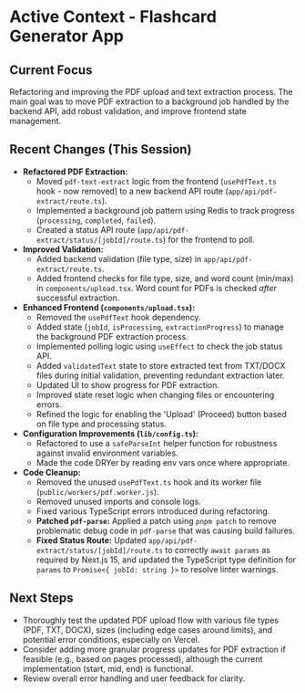 # Active Context - Flashcard Generator App

## Current Focus

Refactoring and improving the PDF upload and text extraction process. The main goal was to move PDF extraction to a background job handled by the backend API, add robust validation, and improve frontend state management.

## Recent Changes (This Session)

- **Refactored PDF Extraction:**
    - Moved `pdf-text-extract` logic from the frontend (`usePdfText.ts` hook - now removed) to a new backend API route (`app/api/pdf-extract/route.ts`).
    - Implemented a background job pattern using Redis to track progress (`processing`, `completed`, `failed`).
    - Created a status API route (`app/api/pdf-extract/status/[jobId]/route.ts`) for the frontend to poll.
- **Improved Validation:**
    - Added backend validation (file type, size) in `app/api/pdf-extract/route.ts`.
    - Added frontend checks for file type, size, and word count (min/max) in `components/upload.tsx`. Word count for PDFs is checked *after* successful extraction.
- **Enhanced Frontend (`components/upload.tsx`):**
    - Removed the `usePdfText` hook dependency.
    - Added state (`jobId`, `isProcessing`, `extractionProgress`) to manage the background PDF extraction process.
    - Implemented polling logic using `useEffect` to check the job status API.
    - Added `validatedText` state to store extracted text from TXT/DOCX files during initial validation, preventing redundant extraction later.
    - Updated UI to show progress for PDF extraction.
    - Improved state reset logic when changing files or encountering errors.
    - Refined the logic for enabling the 'Upload' (Proceed) button based on file type and processing status.
- **Configuration Improvements (`lib/config.ts`):**
    - Refactored to use a `safeParseInt` helper function for robustness against invalid environment variables.
    - Made the code DRYer by reading env vars once where appropriate.
- **Code Cleanup:**
    - Removed the unused `usePdfText.ts` hook and its worker file (`public/workers/pdf.worker.js`).
    - Removed unused imports and console logs.
    - Fixed various TypeScript errors introduced during refactoring.
    - **Patched `pdf-parse`:** Applied a patch using `pnpm patch` to remove problematic debug code in `pdf-parse` that was causing build failures.
    - **Fixed Status Route:** Updated `app/api/pdf-extract/status/[jobId]/route.ts` to correctly `await params` as required by Next.js 15, and updated the TypeScript type definition for `params` to `Promise<{ jobId: string }>` to resolve linter warnings.

## Next Steps

- Thoroughly test the updated PDF upload flow with various file types (PDF, TXT, DOCX), sizes (including edge cases around limits), and potential error conditions, especially on Vercel.
- Consider adding more granular progress updates for PDF extraction if feasible (e.g., based on pages processed), although the current implementation (start, mid, end) is functional.
- Review overall error handling and user feedback for clarity.
